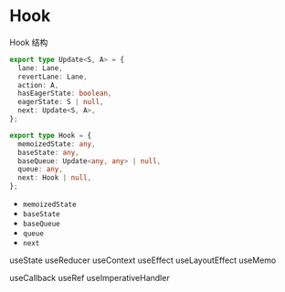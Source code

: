 # Hook

Hook 结构

```typescript
export type Update<S, A> = {
  lane: Lane,
  revertLane: Lane,
  action: A,
  hasEagerState: boolean,
  eagerState: S | null,
  next: Update<S, A>,
};
```

```typescript
export type Hook = {
  memoizedState: any,
  baseState: any,
  baseQueue: Update<any, any> | null,
  queue: any,
  next: Hook | null,
};
```

- `memoizedState`
- `baseState`
- `baseQueue`
- `queue`
- `next`



useState
useReducer
useContext
useEffect
useLayoutEffect
useMemo



useCallback
useRef
useImperativeHandler



